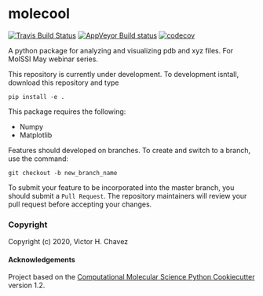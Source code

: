 molecool
==============================
[//]: # (Badges)
[![Travis Build Status](https://travis-ci.com/REPLACE_WITH_OWNER_ACCOUNT/molecool.svg?branch=master)](https://travis-ci.com/REPLACE_WITH_OWNER_ACCOUNT/molecool)
[![AppVeyor Build status](https://ci.appveyor.com/api/projects/status/REPLACE_WITH_APPVEYOR_LINK/branch/master?svg=true)](https://ci.appveyor.com/project/REPLACE_WITH_OWNER_ACCOUNT/molecool/branch/master)
[![codecov](https://codecov.io/gh/REPLACE_WITH_OWNER_ACCOUNT/molecool/branch/master/graph/badge.svg)](https://codecov.io/gh/REPLACE_WITH_OWNER_ACCOUNT/molecool/branch/master)

A python package for analyzing and visualizing pdb and xyz files. For MolSSI May webinar series.

This repository is currently under development. To development isntall, download this repository and type

```
pip install -e .
```

This package requires the following:
- Numpy
- Matplotlib

Features should developed on branches. To create and switch to a branch, use the command:  

`git checkout -b new_branch_name`

To submit your feature to be incorporated into the master branch, you should submit a `Pull Request`. The repository maintainers will review your pull request before accepting your changes.


### Copyright

Copyright (c) 2020, Victor H. Chavez


#### Acknowledgements

Project based on the
[Computational Molecular Science Python Cookiecutter](https://github.com/molssi/cookiecutter-cms) version 1.2.
